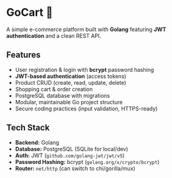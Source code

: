 # GoCart 🛒
A simple e-commerce platform built with **Golang** featuring **JWT authentication** and a clean REST API.

## Features
- User registration & login with **bcrypt** password hashing
- **JWT-based authentication** (access tokens)
- Product CRUD (create, read, update, delete)
- Shopping cart & order creation
- PostgreSQL database with migrations
- Modular, maintainable Go project structure
- Secure coding practices (input validation, HTTPS-ready)

## Tech Stack
- **Backend:** Golang
- **Database:** PostgreSQL (SQLite for local/dev)
- **Auth:** JWT (`github.com/golang-jwt/jwt/v5`)
- **Password Hashing:** bcrypt (`golang.org/x/crypto/bcrypt`)
- **Router:** `net/http` (can switch to chi/gorilla/mux)


